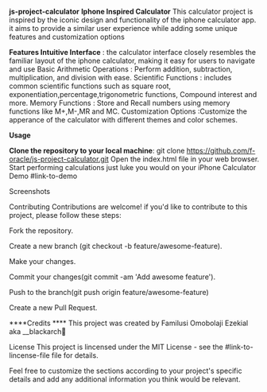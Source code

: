 ****js-project-calculator****
****Iphone Inspired Calculator**** This calculator project is inspired by the iconic design and functionality of the iphone calculator app. it aims to provide a similar user experience while adding some unique features and customization options

**Features Intuitive Interface** : the calculator interface closely resembles the familiar layout of the iphone calculator, making it easy for users to navigate and use Basic Arithmetic Operations : Perform addition, subtraction, multiplication, and division with ease. Scientific Functions : includes common scientific functions such as square root, exponentiation,percentage,trigonometric functions, Compound interest and more. Memory Functions : Store and Recall numbers using memory functions like M+,M-,MR and MC. Customization Options :Customize the apperance of the calculator with different themes and color schemes.

**Usage**

**Clone the repository to your local machine**: git clone https://github.com/f-oracle/js-project-calculator.git
Open the index.html file in your web browser.
Start performing calculations just luke you would on your iPhone Calculator
Demo #link-to-demo

Screenshots

Contributing Contributions are welcome! if you'd like to contribute to this project, please follow these steps:

Fork the repository.

Create a new branch (git checkout -b feature/awesome-feature).

Make your changes.

Commit your changes(git commit -am 'Add awesome feature').

Push to the branch(git push origin feature/awesome-feature)

Create a new Pull Request.

****Credits **** This project was created by Familusi Omobolaji Ezekial aka __blackarch🦅

License This project is lincensed under the MIT License - see the #link-to-lincense-file file for details.

Feel free to customize the sections according to your project's specific details and add any additional information you think would be relevant.
